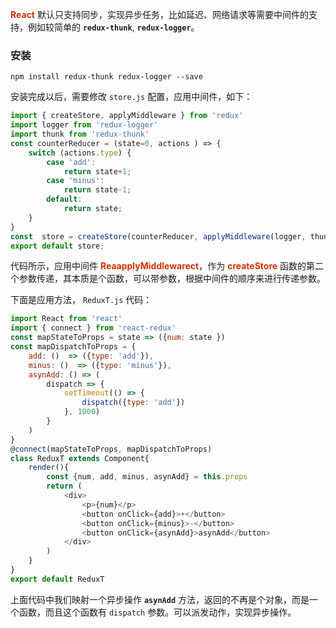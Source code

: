 **<font color="#d63200">React</font>** 默认只支持同步，实现异步任务，比如延迟、网络请求等需要中间件的支持，例如较简单的 **```redux-thunk```**, **```redux-logger```**。

### 安装

```shell
npm install redux-thunk redux-logger --save
```

安装完成以后，需要修改 ```store.js``` 配置，应用中间件，如下：

```js
import { createStore, applyMiddleware } from 'redux'
import logger from 'redux-logger'
import thunk from 'redux-thunk'
const counterReducer = (state=0, actions ) => {
    switch (actions.type) {
        case 'add':
            return state+1;
        case 'minus':
            return state-1;
        default:
            return state;
    }
}
const  store = createStore(counterReducer, applyMiddleware(logger, thunk))
export default store;
```

代码所示，应用中间件 **<font color="#d63200">ReaapplyMiddlewarect</font>**，作为 **<font color="#d63200">createStore</font>** 函数的第二个参数传递，其本质是个函数，可以带参数，根据中间件的顺序来进行传递参数。

下面是应用方法， ```ReduxT.js``` 代码：

```js
import React from 'react'
import { connect } from 'react-redux'
const mapStateToProps = state => ({num: state })
const mapDispatchToProps = {
    add: ()  => ({type: 'add'}),
    minus: ()  => ({type: 'minus'}),
    asynAdd: () => (
        dispatch => {
            setTimeout(() => {
                dispatch({type: 'add'})
            }, 1000)
        }
    )
}
@connect(mapStateToProps, mapDispatchToProps)
class ReduxT extends Component{
    render(){
        const {num, add, minus, asynAdd} = this.props
        return (
            <div>
                <p>{num}</p>
                <button onClick={add}>+</button>
                <button onClick={minus}>-</button>
                <button onClick={asynAdd}>asynAdd</button>
            </div>
        )
    }
}
export default ReduxT
```

上面代码中我们映射一个异步操作 **```asynAdd```** 方法，返回的不再是个对象，而是一个函数，而且这个函数有 ```dispatch``` 参数。可以派发动作，实现异步操作。
